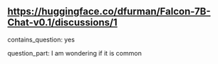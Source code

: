 ## https://huggingface.co/dfurman/Falcon-7B-Chat-v0.1/discussions/1

contains_question: yes

question_part: I am wondering if it is common